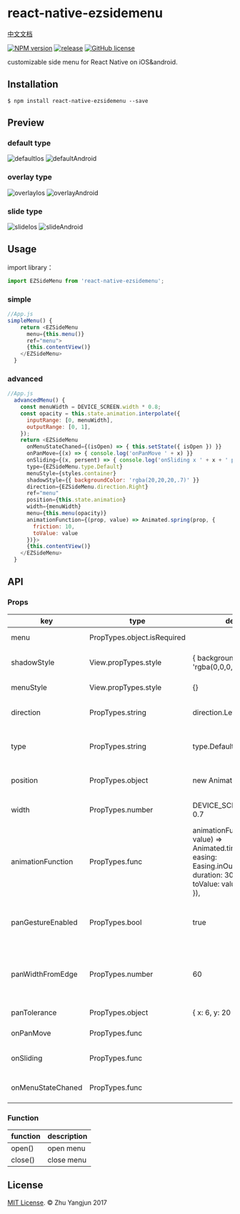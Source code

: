 # react-native-ezsidemenu

[中文文档](./README_CN.md)

[![NPM version][npm-image]][npm-url]
[![release](https://img.shields.io/github/release/easyui/react-native-ezsidemenu.svg?style=flat-square)](https://github.com/easyui/react-native-ezsidemenu/releases)
[![GitHub license](https://img.shields.io/badge/license-MIT-blue.svg)](https://raw.githubusercontent.com/joeferraro/react-native-ezsidemenu/master/LICENSE.md)

customizable side menu for React Native on iOS&android.


## Installation

```
$ npm install react-native-ezsidemenu --save
```

## Preview

### default type
![defaultIos](defaultIos.gif)  ![defaultAndroid](defaultAndroid.gif)

### overlay type
![overlayIos](overlayIos.gif)  ![overlayAndroid](overlayAndroid.gif)

### slide type
![slideIos](slideIos.gif)  ![slideAndroid](slideAndroid.gif)

## Usage

import library：

```js
import EZSideMenu from 'react-native-ezsidemenu';
```

### simple

```js
//App.js
simpleMenu() {
    return <EZSideMenu
      menu={this.menu()}
      ref="menu">
      {this.contentView()}
    </EZSideMenu>
  }
```

### advanced

```js
//App.js
  advancedMenu() {
    const menuWidth = DEVICE_SCREEN.width * 0.8;
    const opacity = this.state.animation.interpolate({
      inputRange: [0, menuWidth],
      outputRange: [0, 1],
    });
    return <EZSideMenu
      onMenuStateChaned={(isOpen) => { this.setState({ isOpen }) }}
      onPanMove={(x) => { console.log('onPanMove ' + x) }}
      onSliding={(x, persent) => { console.log('onSliding x ' + x + ' persent ' + persent) }}
      type={EZSideMenu.type.Default}
      menuStyle={styles.container}
      shadowStyle={{ backgroundColor: 'rgba(20,20,20,.7)' }}
      direction={EZSideMenu.direction.Right}
      ref="menu"
      position={this.state.animation}
      width={menuWidth}
      menu={this.menu(opacity)}
      animationFunction={(prop, value) => Animated.spring(prop, {
        friction: 10,
        toValue: value
      })}>
      {this.contentView()}
    </EZSideMenu>
  }
```

## API

### Props

| key | type | default | description |                 
| --- | --- | --- | --- |
| menu | PropTypes.object.isRequired |  | menu component |
| shadowStyle | View.propTypes.style | { backgroundColor: 'rgba(0,0,0,.4)' } |  the style of the menu sahdow|
| menuStyle | View.propTypes.style | {} | the style of the menu  |
| direction | PropTypes.string | direction.Left | the direction of the menu |
| type | PropTypes.string | type.Default | the animation of the menu |
| position | PropTypes.object | new Animated.Value(0) | the distance of the menu |
| width | PropTypes.number | DEVICE_SCREEN.width * 0.7 | the width of the menu |
| animationFunction | PropTypes.func | animationFunction: (prop, value) => Animated.timing(prop, { <br /> easing: Easing.inOut(Easing.ease), <br /> duration: 300, <br /> toValue: value <br /> }), | the animation of the menu |
| panGestureEnabled | PropTypes.bool | true | the menu can be move with gestures or not |
| panWidthFromEdge | PropTypes.number | 60 | edge distance on content view to open side menu |
| panTolerance | PropTypes.object | { x: 6, y: 20 } |  pan move tolerance |
| onPanMove | PropTypes.func | | callback on menu move |
| onSliding | PropTypes.func | | callback on menu is sliding | 
| onMenuStateChaned | PropTypes.func | | callback on menu state is chaned |
       

### Function
| function | description |                    
| --- | --- | 
| open() | open menu |
| close() | close menu |


## License
[MIT License](http://opensource.org/licenses/mit-license.html). © Zhu Yangjun 2017


[npm-image]: https://img.shields.io/npm/v/react-native-ezsidemenu.svg?style=flat-square
[npm-url]: https://npmjs.org/package/react-native-ezsidemenu
[travis-image]: https://img.shields.io/travis/yorkie/react-native-ezsidemenu.svg?style=flat-square
[travis-url]: https://travis-ci.org/yorkie/react-native-ezsidemenu
[david-image]: http://img.shields.io/david/yorkie/react-native-ezsidemenu.svg?style=flat-square
[david-url]: https://david-dm.org/yorkie/react-native-ezsidemenu
[downloads-image]: http://img.shields.io/npm/dm/react-native-ezsidemenu.svg?style=flat-square
[downloads-url]: https://npmjs.org/package/react-native-ezsidemenu
[React Native]: https://github.com/facebook/react-native
[react-native-cn]: https://github.com/reactnativecn
[react-native-ezsidemenu]: https://github.com/easyui/react-native-ezsidemenu
[Linking Libraries iOS Guidance]: https://developer.apple.com/library/ios/recipes/xcode_help-project_editor/Articles/AddingaLibrarytoaTarget.html


